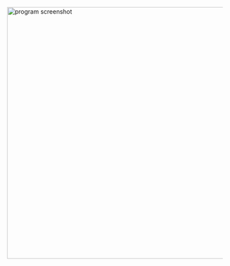 <img width="589" alt="program screenshot" src="https://github.com/user-attachments/assets/e2c803c9-bcd8-4556-9f6a-d9b7c9779637" />
